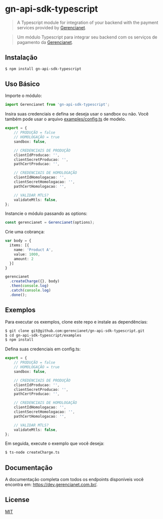 # gn-api-sdk-typescript

> A Typescript module for integration of your backend with the payment services provided by [Gerencianet](http://gerencianet.com.br).

> Um módulo Typescript para integrar seu backend com os serviços de pagamento da [Gerencianet](http://gerencianet.com.br).

## Instalação

```bash
$ npm install gn-api-sdk-typescript
```

## Uso Básico

Importe o módulo:

```typescript
import Gerencianet from 'gn-api-sdk-typescript';
```

Insira suas credenciais e defina se deseja usar o sandbox ou não.
Você também pode usar o arquivo [examples/config.ts](examples/config.ts) de modelo.
```typescript
export = {
	// PRODUÇÃO = false
	// HOMOLOGAÇÃO = true
	sandbox: false,

	// CREDENCIAIS DE PRODUÇÃO
	clientIdProducao: '',
	clientSecretProducao: '',
	pathCertProducao: '',

	// CREDENCIAIS DE HOMOLOGAÇÃO
	clientIdHomologacao: '',
	clientSecretHomologacao: '',
	pathCertHomologacao: '',

	// VALIDAR MTLS?
	validateMtls: false,
};
```

Instancie o módulo passando as options:

```typescript
const gerencianet = Gerencianet(options);
```

Crie uma cobrança:

```typescript
var body = {
  items: [{
    name: 'Product A',
    value: 1000,
    amount: 2
  }]
}

gerencianet
  .createCharge({}, body)
  .then(console.log)
  .catch(console.log)
  .done();
```

## Exemplos

Para executar os exemplos, clone este repo e instale as dependências:

```bash
$ git clone git@github.com:gerencianet/gn-api-sdk-typescript.git
$ cd gn-api-sdk-typescript/examples
$ npm install
```

Defina suas credenciais em config.ts:

```typescript
export = {
	// PRODUÇÃO = false
	// HOMOLOGAÇÃO = true
	sandbox: false,

	// CREDENCIAIS DE PRODUÇÃO
	clientIdProducao: '',
	clientSecretProducao: '',
	pathCertProducao: '',

	// CREDENCIAIS DE HOMOLOGAÇÃO
	clientIdHomologacao: '',
	clientSecretHomologacao: '',
	pathCertHomologacao: '',

	// VALIDAR MTLS?
	validateMtls: false,
};
```

Em seguida, execute o exemplo que você deseja:

```bash
$ ts-node createCharge.ts
```


## Documentação

A documentação completa com todos os endpoints disponíveis você encontra em: https://dev.gerencianet.com.br/.

## License

[MIT](LICENSE)
